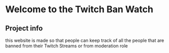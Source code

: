 # Welcome to the Twitch Ban Watch

## Project info

this website is made so that people can keep track of all the people that are banned from their Twitch Streams or from moderation role

